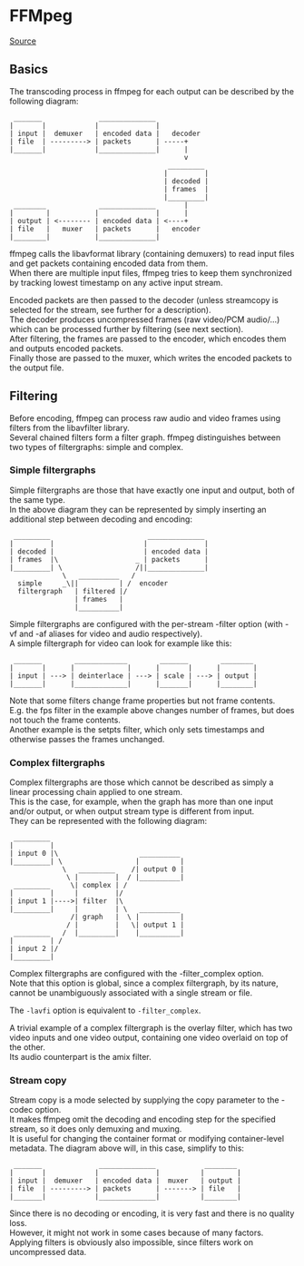 # FFMpeg
[Source](https://ffmpeg.org/ffmpeg.html)

## Basics

The transcoding process in ffmpeg for each output can be described by the following diagram:
```
 _______              ______________
|       |            |              |
| input |  demuxer   | encoded data |   decoder
| file  | ---------> | packets      | -----+
|_______|            |______________|      |
                                           v
                                       _________
                                      |         |
                                      | decoded |
                                      | frames  |
                                      |_________|
 ________             ______________       |
|        |           |              |      |
| output | <-------- | encoded data | <----+
| file   |   muxer   | packets      |   encoder
|________|           |______________|

```

ffmpeg calls the libavformat library (containing demuxers) to read input files and get packets containing encoded data from them.  
When there are multiple input files, ffmpeg tries to keep them synchronized by tracking lowest timestamp on any active input stream.

Encoded packets are then passed to the decoder (unless streamcopy is selected for the stream, see further for a description).  
The decoder produces uncompressed frames (raw video/PCM audio/...) which can be processed further by filtering (see next section).   
After filtering, the frames are passed to the encoder, which encodes them and outputs encoded packets.   
Finally those are passed to the muxer, which writes the encoded packets to the output file.

## Filtering
Before encoding, ffmpeg can process raw audio and video frames using filters from the libavfilter library.  
Several chained filters form a filter graph. ffmpeg distinguishes between two types of filtergraphs: simple and complex.

###    Simple filtergraphs
Simple filtergraphs are those that have exactly one input and output, both of the same type.  
In the above diagram they can be represented by simply inserting an additional step between decoding and encoding:
```
 _________                        ______________
|         |                      |              |
| decoded |                      | encoded data |
| frames  |\                   _ | packets      |
|_________| \                  /||______________|
             \   __________   /
  simple     _\||          | /  encoder
  filtergraph   | filtered |/
                | frames   |
                |__________|

```
Simple filtergraphs are configured with the per-stream -filter option (with -vf and -af aliases for video and audio respectively).  
A simple filtergraph for video can look for example like this:
```
 _______        _____________        _______        ________
|       |      |             |      |       |      |        |
| input | ---> | deinterlace | ---> | scale | ---> | output |
|_______|      |_____________|      |_______|      |________|

```
Note that some filters change frame properties but not frame contents.  
E.g. the fps filter in the example above changes number of frames, but does not touch the frame contents.  
Another example is the setpts filter, which only sets timestamps and otherwise passes the frames unchanged.

### Complex filtergraphs
Complex filtergraphs are those which cannot be described as simply a linear processing chain applied to one stream.  
This is the case, for example, when the graph has more than one input and/or output, or when output stream type is different from input.  
They can be represented with the following diagram:
```
 _________
|         |
| input 0 |\                    __________
|_________| \                  |          |
             \   _________    /| output 0 |
              \ |         |  / |__________|
 _________     \| complex | /
|         |     |         |/
| input 1 |---->| filter  |\
|_________|     |         | \   __________
               /| graph   |  \ |          |
              / |         |   \| output 1 |
 _________   /  |_________|    |__________|
|         | /
| input 2 |/
|_________|

```
Complex filtergraphs are configured with the -filter_complex option.  
Note that this option is global, since a complex filtergraph, by its nature, cannot be unambiguously associated with a single stream or file.

The `-lavfi` option is equivalent to `-filter_complex`.

A trivial example of a complex filtergraph is the overlay filter, which has two video inputs and one video output, containing one video overlaid on top of the other.  
Its audio counterpart is the amix filter.

### Stream copy
Stream copy is a mode selected by supplying the copy parameter to the -codec option.  
It makes ffmpeg omit the decoding and encoding step for the specified stream, so it does only demuxing and muxing.  
It is useful for changing the container format or modifying container-level metadata. The diagram above will, in this case, simplify to this:
```
 _______              ______________            ________
|       |            |              |          |        |
| input |  demuxer   | encoded data |  muxer   | output |
| file  | ---------> | packets      | -------> | file   |
|_______|            |______________|          |________|

```
Since there is no decoding or encoding, it is very fast and there is no quality loss.  
However, it might not work in some cases because of many factors.   
Applying filters is obviously also impossible, since filters work on uncompressed data.

